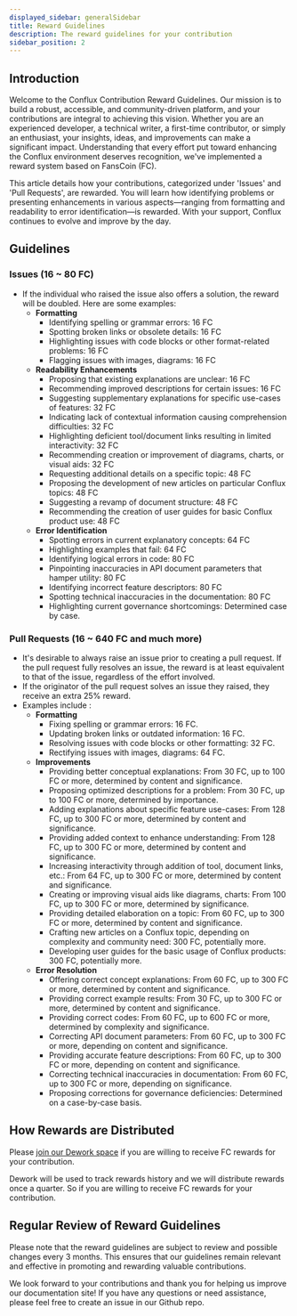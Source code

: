 ```yaml
---
displayed_sidebar: generalSidebar
title: Reward Guidelines
description: The reward guidelines for your contribution
sidebar_position: 2
---
```


## Introduction

Welcome to the Conflux Contribution Reward Guidelines. Our mission is to build a robust, accessible, and community-driven platform, and your contributions are integral to achieving this vision. Whether you are an experienced developer, a technical writer, a first-time contributor, or simply an enthusiast, your insights, ideas, and improvements can make a significant impact. Understanding that every effort put toward enhancing the Conflux environment deserves recognition, we've implemented a reward system based on FansCoin (FC).

This article details how your contributions, categorized under 'Issues' and 'Pull Requests', are rewarded. You will learn how identifying problems or presenting enhancements in various aspects—ranging from formatting and readability to error identification—is rewarded. With your support, Conflux continues to evolve and improve by the day.

## Guidelines

### Issues (16 ~ 80 FC)

* If the individual who raised the issue also offers a solution, the reward will be doubled. Here are some examples:
  * **Formatting**
    * Identifying spelling or grammar errors: 16 FC
    * Spotting broken links or obsolete details: 16 FC
    * Highlighting issues with code blocks or other format-related problems: 16 FC
    * Flagging issues with images, diagrams: 16 FC
  * **Readability Enhancements**
    * Proposing that existing explanations are unclear: 16 FC
    * Recommending improved descriptions for certain issues: 16 FC
    * Suggesting supplementary explanations for specific use-cases of features: 32 FC
    * Indicating lack of contextual information causing comprehension difficulties: 32 FC
    * Highlighting deficient tool/document links resulting in limited interactivity: 32 FC
    * Recommending creation or improvement of diagrams, charts, or visual aids: 32 FC
    * Requesting additional details on a specific topic: 48 FC
    * Proposing the development of new articles on particular Conflux topics: 48 FC
    * Suggesting a revamp of document structure: 48 FC
    * Recommending the creation of user guides for basic Conflux product use: 48 FC
  * **Error Identification**
    * Spotting errors in current explanatory concepts: 64 FC
    * Highlighting examples that fail: 64 FC
    * Identifying logical errors in code: 80 FC
    * Pinpointing inaccuracies in API document parameters that hamper utility: 80 FC
    * Identifying incorrect feature descriptors: 80 FC
    * Spotting technical inaccuracies in the documentation: 80 FC
    * Highlighting current governance shortcomings: Determined case by case.

### Pull Requests (16 ~ 640 FC and much more)

* It's desirable to always raise an issue prior to creating a pull request. If the pull request fully resolves an issue, the reward is at least equivalent to that of the issue, regardless of the effort involved.
* If the originator of the pull request solves an issue they raised, they receive an extra 25% reward.
* Examples include :
  * **Formatting**
    * Fixing spelling or grammar errors: 16 FC.
    * Updating broken links or outdated information: 16 FC.
    * Resolving issues with code blocks or other formatting: 32 FC.
    * Rectifying issues with images, diagrams: 64 FC.
  * **Improvements**
    * Providing better conceptual explanations: From 30 FC, up to 100 FC or more, determined by content and significance.
    * Proposing optimized descriptions for a problem: From 30 FC, up to 100 FC or more, determined by importance.
    * Adding explanations about specific feature use-cases: From 128 FC, up to 300 FC or more, determined by content and significance.
    * Providing added context to enhance understanding: From 128 FC, up to 300 FC or more, determined by content and significance.
    * Increasing interactivity through addition of tool, document links, etc.: From 64 FC, up to 300 FC or more, determined by content and significance.
    * Creating or improving visual aids like diagrams, charts: From 100 FC, up to 300 FC or more, determined by significance.
    * Providing detailed elaboration on a topic: From 60 FC, up to 300 FC or more, determined by content and significance.
    * Crafting new articles on a Conflux topic, depending on complexity and community need: 300 FC, potentially more.
    * Developing user guides for the basic usage of Conflux products: 300 FC, potentially more.
  * **Error Resolution**
    * Offering correct concept explanations: From 60 FC, up to 300 FC or more, determined by content and significance.
    * Providing correct example results: From 30 FC, up to 300 FC or more, determined by content and significance.
    * Providing correct codes: From 60 FC, up to 600 FC or more, determined by complexity and significance.
    * Correcting API document parameters: From 60 FC, up to 300 FC or more, depending on content and significance.
    * Providing accurate feature descriptions: From 60 FC, up to 300 FC or more, depending on content and significance.
    * Correcting technical inaccuracies in documentation: From 60 FC, up to 300 FC or more, depending on significance.
    * Proposing corrections for governance deficiencies: Determined on a case-by-case basis.

## How Rewards are Distributed

Please [join our Dework space](https://app.dework.xyz/conflux/developer-portal-1958) if you are willing to receive FC rewards for your contribution.

Dework will be used to track rewards history and we will distribute rewards once a quarter. So if you are willing to receive FC rewards for your contribution.

## Regular Review of Reward Guidelines

Please note that the reward guidelines are subject to review and possible changes every 3 months. This ensures that our guidelines remain relevant and effective in promoting and rewarding valuable contributions.

We look forward to your contributions and thank you for helping us improve our documentation site! If you have any questions or need assistance, please feel free to create an issue in our Github repo.

